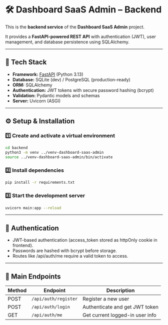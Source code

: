 # 🛠️ Dashboard SaaS Admin – Backend

This is the **backend service** of the **Dashboard SaaS Admin** project.  

It provides a **FastAPI-powered REST API** with authentication (JWT), user management, and database persistence using SQLAlchemy.

---

## 🚀 Tech Stack

- **Framework:** [FastAPI](https://fastapi.tiangolo.com/) (Python 3.13)
- **Database:** SQLite (dev) / PostgreSQL (production-ready)
- **ORM:** SQLAlchemy
- **Authentication:** JWT tokens with secure password hashing (bcrypt)
- **Validation:** Pydantic models and schemas
- **Server:** Uvicorn (ASGI)

---

## ⚙️ Setup & Installation
### 1️⃣ Create and activate a virtual environment

```bash
cd backend
python3 -m venv ../venv-dashboard-saas-admin
source ../venv-dashboard-saas-admin/bin/activate
```

### 2️⃣ Install dependencies
```bash
pip install -r requirements.txt
```

### 3️⃣ Start the development server
```bash
uvicorn main:app --reload
```

---

## 🔐 Authentication
- JWT-based authentication (access_token stored as httpOnly cookie in frontend).
- Passwords are hashed with bcrypt before storage.
- Routes like /api/auth/me require a valid token to access.

---

## 📌 Main Endpoints

| Method | Endpoint             | Description                     |
| ------ | -------------------- | ------------------------------- |
| POST   | `/api/auth/register` | Register a new user             |
| POST   | `/api/auth/login`    | Authenticate and get JWT token  |
| GET    | `/api/auth/me`       | Get current logged-in user info |

